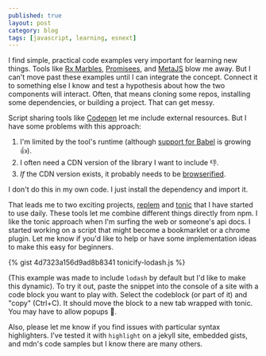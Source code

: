 ```yaml
---
published: true
layout: post
category: blog
tags: [javascript, learning, esnext]
---
```


I find simple, practical code examples very important for learning new things. Tools like [Rx Marbles](http://rxmarbles.com/),
[Promisees](http://bevacqua.github.io/promisees/), and [MetaJS](http://int3.github.io/metajs/)
blow me away. But I can't move past these examples until I can integrate the concept. Connect it
to something else I know and test a hypothesis about how the two components will interact. Often, 
that means cloning some repos, installing some dependencies, or building a project. That can get messy.

Script sharing tools like [Codepen](https://blog.codepen.io/documentation/editor/adding-external-resources/)
let me include external resources. But I have some problems with this approach:

1. I'm limited by the tool's runtime (although [support for Babel](http://blog.codepen.io/2015/05/19/babel-now-on-codepen-write-es6-javascript-and-react-jsx/) is growing :+1:).
1. I often need a CDN version of the library I want to include :-1:.
1. _If_ the CDN version exists, it probably needs to be [browserified](https://www.npmjs.com/package/browserify).

I don't do this in my own code. I just install the dependency and import it.

That leads me to two exciting projects, [replem](https://www.npmjs.com/package/replem)
and [tonic](https://tonicdev.com/) that I have started to use daily. These tools let me combine
different things directly from npm. I like the tonic approach when I'm surfing the web or someone's api
docs. I started working on a script that might become a bookmarklet or a chrome plugin. Let me know if 
you'd like to help or have some implementation ideas to make this easy for beginners.

{% gist 4d7323a156d9ad8b8341 tonicify-lodash.js %}

(This example was made to include `lodash` by default but I'd like to make this dynamic). To try it out,
paste the snippet into the console of a site with a code block you want to play with. Select the codeblock
(or part of it) and "copy" (Ctrl+C). It should move the block to a new tab wrapped with tonic. You may have to allow 
popups :grimacing:.

Also, please let me know if you find issues with particular syntax highlighters. 
I've tested it with `highlight` on a jekyll site, embedded gists, and mdn's code samples but I know there are 
many others.